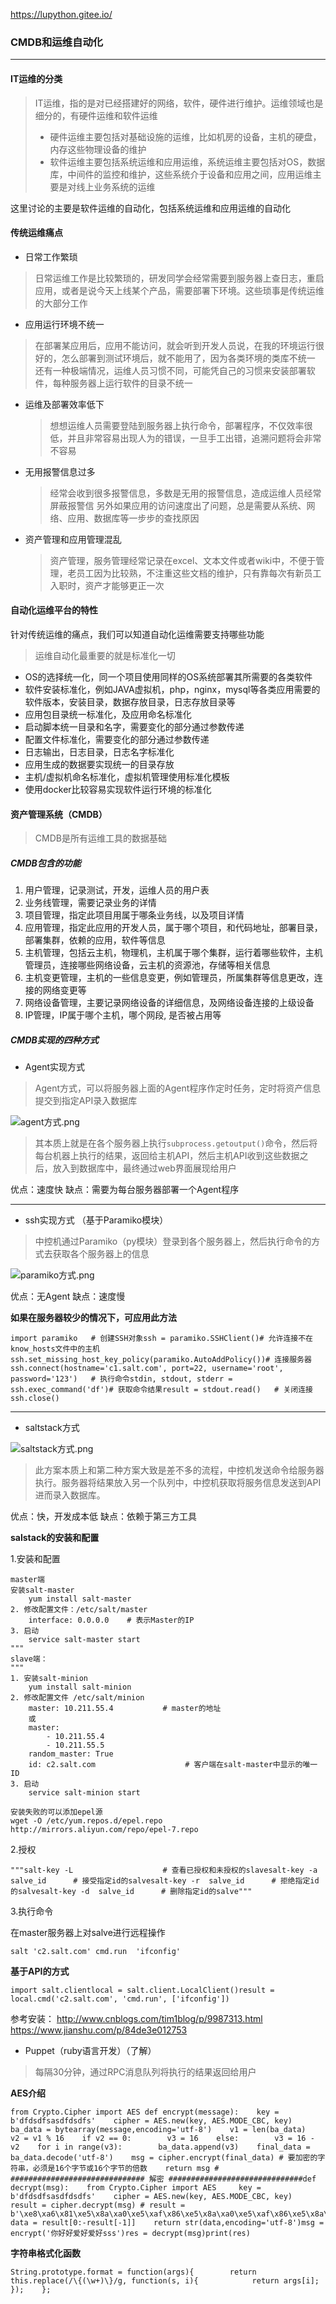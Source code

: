 https://lupython.gitee.io/

### CMDB和运维自动化

------

#### IT运维的分类

> IT运维，指的是对已经搭建好的网络，软件，硬件进行维护。运维领域也是细分的，有硬件运维和软件运维
>
> - 硬件运维主要包括对基础设施的运维，比如机房的设备，主机的硬盘，内存这些物理设备的维护
> - 软件运维主要包括系统运维和应用运维，系统运维主要包括对OS，数据库，中间件的监控和维护，这些系统介于设备和应用之间，应用运维主要是对线上业务系统的运维

这里讨论的主要是软件运维的自动化，包括系统运维和应用运维的自动化



#### 传统运维痛点

- 日常工作繁琐

> 日常运维工作是比较繁琐的，研发同学会经常需要到服务器上查日志，重启应用，或者是说今天上线某个产品，需要部署下环境。这些琐事是传统运维的大部分工作

- 应用运行环境不统一

> 在部署某应用后，应用不能访问，就会听到开发人员说，在我的环境运行很好的，怎么部署到测试环境后，就不能用了，因为各类环境的类库不统一
> 还有一种极端情况，运维人员习惯不同，可能凭自己的习惯来安装部署软件，每种服务器上运行软件的目录不统一

- 运维及部署效率低下

  > 想想运维人员需要登陆到服务器上执行命令，部署程序，不仅效率很低，并且非常容易出现人为的错误，一旦手工出错，追溯问题将会非常不容易

- 无用报警信息过多

  > 经常会收到很多报警信息，多数是无用的报警信息，造成运维人员经常屏蔽报警信
  > 另外如果应用的访问速度出了问题，总是需要从系统、网络、应用、数据库等一步步的查找原因

- 资产管理和应用管理混乱

  > 资产管理，服务管理经常记录在excel、文本文件或者wiki中，不便于管理，老员工因为比较熟，不注重这些文档的维护，只有靠每次有新员工入职时，资产才能够更正一次

#### 自动化运维平台的特性

针对传统运维的痛点，我们可以知道自动化运维需要支持哪些功能

> 运维自动化最重要的就是标准化一切

- OS的选择统一化，同一个项目使用同样的OS系统部署其所需要的各类软件
- 软件安装标准化，例如JAVA虚拟机，php，nginx，mysql等各类应用需要的软件版本，安装目录，数据存放目录，日志存放目录等
- 应用包目录统一标准化，及应用命名标准化
- 启动脚本统一目录和名字，需要变化的部分通过参数传递
- 配置文件标准化，需要变化的部分通过参数传递
- 日志输出，日志目录，日志名字标准化
- 应用生成的数据要实现统一的目录存放
- 主机/虚拟机命名标准化，虚拟机管理使用标准化模板
- 使用docker比较容易实现软件运行环境的标准化

#### 资产管理系统（CMDB）

> CMDB是所有运维工具的数据基础

##### CMDB包含的功能

1. 用户管理，记录测试，开发，运维人员的用户表
2. 业务线管理，需要记录业务的详情
3. 项目管理，指定此项目用属于哪条业务线，以及项目详情
4. 应用管理，指定此应用的开发人员，属于哪个项目，和代码地址，部署目录，部署集群，依赖的应用，软件等信息
5. 主机管理，包括云主机，物理机，主机属于哪个集群，运行着哪些软件，主机管理员，连接哪些网络设备，云主机的资源池，存储等相关信息
6. 主机变更管理，主机的一些信息变更，例如管理员，所属集群等信息更改，连接的网络变更等
7. 网络设备管理，主要记录网络设备的详细信息，及网络设备连接的上级设备
8. IP管理，IP属于哪个主机，哪个网段, 是否被占用等

##### CMDB实现的四种方式

- Agent实现方式

> Agent方式，可以将服务器上面的Agent程序作定时任务，定时将资产信息提交到指定API录入数据库

![agent方式.png](D:\Notes\md_img\5c12079014ea2.png)

> 其本质上就是在各个服务器上执行`subprocess.getoutput()`命令，然后将每台机器上执行的结果，返回给主机API，然后主机API收到这些数据之后，放入到数据库中，最终通过web界面展现给用户

优点：速度快
缺点：需要为每台服务器部署一个Agent程序

------

- ssh实现方式 （基于Paramiko模块）

> 中控机通过Paramiko（py模块）登录到各个服务器上，然后执行命令的方式去获取各个服务器上的信息

![paramiko方式.png](D:\Notes\md_img\5c12079077ac1.png)

优点：无Agent 缺点：速度慢

**如果在服务器较少的情况下，可应用此方法**

```
import paramiko   # 创建SSH对象ssh = paramiko.SSHClient()# 允许连接不在know_hosts文件中的主机ssh.set_missing_host_key_policy(paramiko.AutoAddPolicy())# 连接服务器ssh.connect(hostname='c1.salt.com', port=22, username='root', password='123')   # 执行命令stdin, stdout, stderr = ssh.exec_command('df')# 获取命令结果result = stdout.read()   # 关闭连接ssh.close()
```

------

- saltstack方式

![saltstack方式.png](D:\Notes\md_img\5c1207920226e.png)

> 此方案本质上和第二种方案大致是差不多的流程，中控机发送命令给服务器执行。服务器将结果放入另一个队列中，中控机获取将服务信息发送到API进而录入数据库。

优点：快，开发成本低 缺点：依赖于第三方工具

**salstack的安装和配置**

1.安装和配置

```
master端
安装salt-master
    yum install salt-master
2. 修改配置文件：/etc/salt/master
    interface: 0.0.0.0    # 表示Master的IP 
3. 启动
    service salt-master start
"""
slave端：
"""
1. 安装salt-minion
    yum install salt-minion
2. 修改配置文件 /etc/salt/minion
    master: 10.211.55.4           # master的地址
    或
    master:
        - 10.211.55.4
        - 10.211.55.5
    random_master: True
    id: c2.salt.com                    # 客户端在salt-master中显示的唯一ID
3. 启动
    service salt-minion start

安装失败的可以添加epel源
wget -O /etc/yum.repos.d/epel.repo http://mirrors.aliyun.com/repo/epel-7.repo
```

2.授权

```
"""salt-key -L                    # 查看已授权和未授权的slavesalt-key -a  salve_id      # 接受指定id的salvesalt-key -r  salve_id      # 拒绝指定id的salvesalt-key -d  salve_id      # 删除指定id的salve"""
```

3.执行命令

在master服务器上对salve进行远程操作

```
salt 'c2.salt.com' cmd.run  'ifconfig'
```

**基于API的方式**

```
import salt.clientlocal = salt.client.LocalClient()result = local.cmd('c2.salt.com', 'cmd.run', ['ifconfig'])
```

参考安装：
http://www.cnblogs.com/tim1blog/p/9987313.html
https://www.jianshu.com/p/84de3e012753

- Puppet（ruby语言开发）（了解）

> 每隔30分钟，通过RPC消息队列将执行的结果返回给用户

**AES介绍**

```
from Crypto.Cipher import AES def encrypt(message):    key = b'dfdsdfsasdfdsdfs'    cipher = AES.new(key, AES.MODE_CBC, key)    ba_data = bytearray(message,encoding='utf-8')    v1 = len(ba_data)    v2 = v1 % 16    if v2 == 0:        v3 = 16    else:        v3 = 16 - v2    for i in range(v3):        ba_data.append(v3)    final_data = ba_data.decode('utf-8')    msg = cipher.encrypt(final_data) # 要加密的字符串，必须是16个字节或16个字节的倍数    return msg # ############################## 解密 ##############################def decrypt(msg):    from Crypto.Cipher import AES     key = b'dfdsdfsasdfdsdfs'    cipher = AES.new(key, AES.MODE_CBC, key)    result = cipher.decrypt(msg) # result = b'\xe8\xa6\x81\xe5\x8a\xa0\xe5\xaf\x86\xe5\x8a\xa0\xe5\xaf\x86\xe5\x8a\xa0sdfsd\t\t\t\t\t\t\t\t\t'    data = result[0:-result[-1]]    return str(data,encoding='utf-8')msg = encrypt('你好好爱好爱好sss')res = decrypt(msg)print(res)
```

**字符串格式化函数**

```
String.prototype.format = function(args){        return this.replace(/\{(\w+)\}/g, function(s, i){            return args[i];        });    };
```

[
  ](javascript:;)